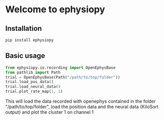# Welcome to ephysiopy

## Installation

```
pip install ephysiopy
```

## Basic usage

```python
from ephysiopy.io.recording import OpenEphysBase
from pathlib import Path
trial = OpenEphysBase(Path("/path/to/top/folder"))
trial.load_pos_data()
trial.load_neural_data()
trial.plot_rate_map(1, 1)
```

This will load the data recorded with openephys contained
in the folder "/path/to/top/folder", load the position data
and the neural data (KiloSort output) and plot the cluster 1
on channel 1
